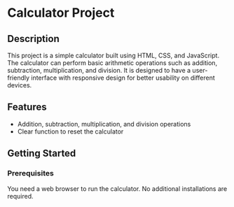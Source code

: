 # Calculator Project

## Description

This project is a simple calculator built using HTML, CSS, and JavaScript. The calculator can perform basic arithmetic operations such as addition, subtraction, multiplication, and division. It is designed to have a user-friendly interface with responsive design for better usability on different devices.

## Features
* Addition, subtraction, multiplication, and division operations
* Clear function to reset the calculator

## Getting Started
### Prerequisites
You need a web browser to run the calculator. No additional installations are required.